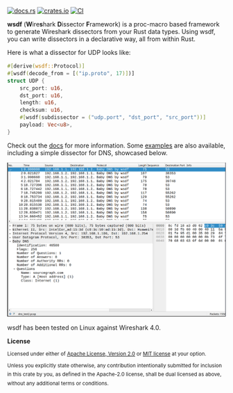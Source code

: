 [![docs.rs](https://img.shields.io/badge/docs.rs-wsdf-latest)](https://docs.rs/wsdf)
[![crates.io](https://img.shields.io/crates/v/wsdf.svg)](https://crates.io/crates/wsdf)
[![CI](https://github.com/ghpr-asia/wsdf/actions/workflows/ci.yml/badge.svg)](https://github.com/ghpr-asia/wsdf/actions/workflows/ci.yml)

**wsdf** (**W**ire**s**hark **D**issector **F**ramework) is a proc-macro based
framework to generate Wireshark dissectors from your Rust data types. Using
wsdf, you can write dissectors in a declarative way, all from within Rust.

Here is what a dissector for UDP looks like:

```rust
#[derive(wsdf::Protocol)]
#[wsdf(decode_from = [("ip.proto", 17)])]
struct UDP {
    src_port: u16,
    dst_port: u16,
    length: u16,
    checksum: u16,
    #[wsdf(subdissector = ("udp.port", "dst_port", "src_port"))]
    payload: Vec<u8>,
}
```

Check out the [docs](https://docs.rs/wsdf) for more information. Some
[examples](wsdf/examples/) are also available, including a simple dissector for
DNS, showcased below.

![DNS dissector showcase](https://raw.githubusercontent.com/ghpr-asia/wsdf/main/docs/dns_dissector.gif)

wsdf has been tested on Linux against Wireshark 4.0.

**License**

<sup>
Licensed under either of <a href="LICENSE-APACHE">Apache License, Version
2.0</a> or <a href="LICENSE-MIT">MIT license</a> at your option.
</sup>

<br>

<sub>
Unless you explicitly state otherwise, any contribution intentionally submitted
for inclusion in this crate by you, as defined in the Apache-2.0 license, shall
be dual licensed as above, without any additional terms or conditions.
</sub>
